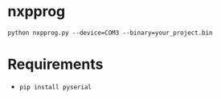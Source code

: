 # nxpprog

```
python nxpprog.py --device=COM3 --binary=your_project.bin
```

# Requirements

- `pip install pyserial`
